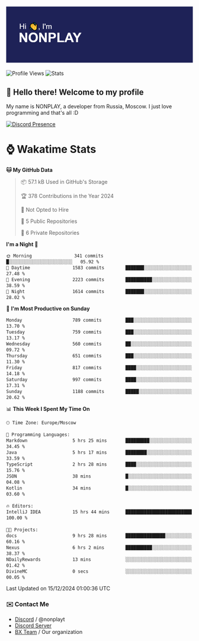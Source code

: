 ![Discord Presence](./header.png)
<br></br>
![Profile Views](https://komarev.com/ghpvc/?username=NONPLAYT&color=blue&style=for-the-badge)
![Stats](https://img.shields.io/badge/0%25-OPTIMIZED-orange?style=for-the-badge)


## :wave: Hello there! Welcome to my profile

My name is NONPLAY, a developer from Russia, Moscow. I just love programming and that's all :D

[![Discord Presence](https://lanyard.cnrad.dev/api/597087584090587177?showDisplayName=true)](https://discord.com/users/597087584090587177) 

# ⌚ Wakatime Stats

<!--START_SECTION:waka-->
**🐱 My GitHub Data** 

> 📦 57.1 kB Used in GitHub's Storage 
 > 
> 🏆 378 Contributions in the Year 2024
 > 
> 🚫 Not Opted to Hire
 > 
> 📜 5 Public Repositories 
 > 
> 🔑 6 Private Repositories 
 > 
**I'm a Night 🦉** 

```text
🌞 Morning                341 commits         █░░░░░░░░░░░░░░░░░░░░░░░░   05.92 % 
🌆 Daytime                1583 commits        ███████░░░░░░░░░░░░░░░░░░   27.48 % 
🌃 Evening                2223 commits        ██████████░░░░░░░░░░░░░░░   38.59 % 
🌙 Night                  1614 commits        ███████░░░░░░░░░░░░░░░░░░   28.02 % 
```
📅 **I'm Most Productive on Sunday** 

```text
Monday                   789 commits         ███░░░░░░░░░░░░░░░░░░░░░░   13.70 % 
Tuesday                  759 commits         ███░░░░░░░░░░░░░░░░░░░░░░   13.17 % 
Wednesday                560 commits         ██░░░░░░░░░░░░░░░░░░░░░░░   09.72 % 
Thursday                 651 commits         ███░░░░░░░░░░░░░░░░░░░░░░   11.30 % 
Friday                   817 commits         ████░░░░░░░░░░░░░░░░░░░░░   14.18 % 
Saturday                 997 commits         ████░░░░░░░░░░░░░░░░░░░░░   17.31 % 
Sunday                   1188 commits        █████░░░░░░░░░░░░░░░░░░░░   20.62 % 
```


📊 **This Week I Spent My Time On** 

```text
🕑︎ Time Zone: Europe/Moscow

💬 Programming Languages: 
Markdown                 5 hrs 25 mins       █████████░░░░░░░░░░░░░░░░   34.45 % 
Java                     5 hrs 17 mins       ████████░░░░░░░░░░░░░░░░░   33.59 % 
TypeScript               2 hrs 28 mins       ████░░░░░░░░░░░░░░░░░░░░░   15.76 % 
JSON                     38 mins             █░░░░░░░░░░░░░░░░░░░░░░░░   04.08 % 
Kotlin                   34 mins             █░░░░░░░░░░░░░░░░░░░░░░░░   03.60 % 

🔥 Editors: 
IntelliJ IDEA            15 hrs 44 mins      █████████████████████████   100.00 % 

🐱‍💻 Projects: 
docs                     9 hrs 28 mins       ███████████████░░░░░░░░░░   60.16 % 
Nexus                    6 hrs 2 mins        ██████████░░░░░░░░░░░░░░░   38.37 % 
NDailyRewards            13 mins             ░░░░░░░░░░░░░░░░░░░░░░░░░   01.42 % 
DivineMC                 0 secs              ░░░░░░░░░░░░░░░░░░░░░░░░░   00.05 % 
```


 Last Updated on 15/12/2024 01:00:36 UTC
<!--END_SECTION:waka-->

### ✉️ Contact Me

- [Discord](https://discord.com/users/597087584090587177) / @nonplayt
- [Discord Server](https://discord.gg/p7cxhw7E2M)
- [BX Team](https://github.com/BX-Team) / Our organization
